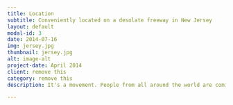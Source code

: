 ```yaml
---
title: Location
subtitle: Conveniently located on a desolate freeway in New Jersey
layout: default
modal-id: 3
date: 2014-07-16
img: jersey.jpg
thumbnail: jersey.jpg
alt: image-alt
project-date: April 2014
client: remove this
category: remove this
description: It's a movement. People from all around the world are coming together at Sushi Warehouse's convenient New Jersey location.

---
```

